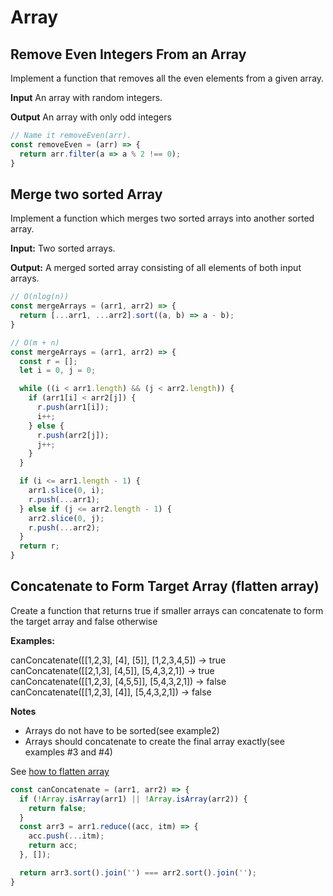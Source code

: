 # Array

## Remove Even Integers From an Array

Implement a function that​ removes all the even elements from a given array. 

**Input** 
An array with random integers.

**Output**
An array with only odd integers

```js
// Name it removeEven(arr).
const removeEven = (arr) => {
  return arr.filter(a => a % 2 !== 0);
}
```

## Merge two sorted Array

Implement a function which merges two sorted arrays into another sorted array.

**Input:**
Two sorted arrays.

**Output:**
A merged sorted array consisting of all elements of both input arrays.


```js
// O(nlog(n))
const mergeArrays = (arr1, arr2) => {
  return [...arr1, ...arr2].sort((a, b) => a - b);
}

// O(m + n)
const mergeArrays = (arr1, arr2) => {
  const r = [];
  let i = 0, j = 0;

  while ((i < arr1.length) && (j < arr2.length)) {
    if (arr1[i] < arr2[j]) {
      r.push(arr1[i]);
      i++;
    } else {
      r.push(arr2[j]);
      j++;
    }
  }

  if (i <= arr1.length - 1) {
    arr1.slice(0, i);
    r.push(...arr1);
  } else if (j <= arr2.length - 1) {
    arr2.slice(0, j);
    r.push(...arr2);
  }
  return r;
}
```

## Concatenate to Form Target Array (flatten array)

Create a function that returns true if smaller arrays can concatenate to form the target array and false otherwise

**Examples:**

<Codeblock>
<p>
canConcatenate([[1,2,3], [4], [5]], [1,2,3,4,5]) -> true<br>
canConcatenate([[2,1,3], [4,5]], [5,4,3,2,1]) -> true<br>
canConcatenate([[1,2,3], [4,5,5]], [5,4,3,2,1]) -> false<br>
canConcatenate([[1,2,3], [4]], [5,4,3,2,1]) -> false<br>
</p>
</Codeblock>

**Notes**
- Arrays do not have to be sorted(see example2)
- Arrays should concatenate to create the final array exactly(see examples #3 and #4)

See [how to flatten array](../../Interview/Senario/Javascript.md#how-to-flatten-array)

```js
const canConcatenate = (arr1, arr2) => {
  if (!Array.isArray(arr1) || !Array.isArray(arr2)) {
    return false;
  }
  const arr3 = arr1.reduce((acc, itm) => {
    acc.push(...itm);
    return acc;
  }, []);

  return arr3.sort().join('') === arr2.sort().join('');
}
```

